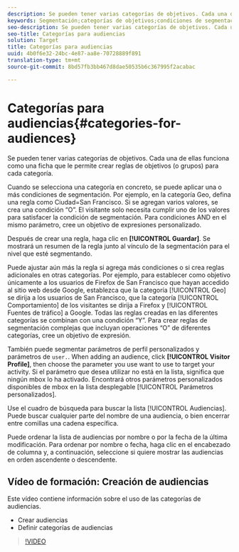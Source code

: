 ```yaml
---
description: Se pueden tener varias categorías de objetivos. Cada una de ellas funciona como una ficha que le permite crear reglas de objetivos (o grupos) para cada categoría.
keywords: Segmentación;categorías de objetivos;condiciones de segmentación;administrador de audiencias;parámetros de perfil personalizados;perfil de visitante;parámetros de usuario personalizados;reglas de segmentación
seo-description: Se pueden tener varias categorías de objetivos. Cada una de ellas funciona como una ficha que le permite crear reglas de objetivos (o grupos) para cada categoría.
seo-title: Categorías para audiencias
solution: Target
title: Categorías para audiencias
uuid: 4b0f6e32-24bc-4e87-aa8e-70728889f891
translation-type: tm+mt
source-git-commit: 8bd57fb3bb467d8dae50535b6c367995f2acabac

---
```



# Categorías para audiencias{#categories-for-audiences}

Se pueden tener varias categorías de objetivos. Cada una de ellas funciona como una ficha que le permite crear reglas de objetivos (o grupos) para cada categoría.

Cuando se selecciona una categoría en concreto, se puede aplicar una o más condiciones de segmentación. Por ejemplo, en la categoría Geo, defina una regla como Ciudad=San Francisco. Si se agregan varios valores, se crea una condición “O”. El visitante solo necesita cumplir uno de los valores para satisfacer la condición de segmentación. Para condiciones AND en el mismo parámetro, cree un objetivo de expresiones personalizado.

Después de crear una regla, haga clic en **[!UICONTROL Guardar]**. Se mostrará un resumen de la regla junto al vínculo de la segmentación para el nivel que esté segmentando.

Puede ajustar aún más la regla si agrega más condiciones o si crea reglas adicionales en otras categorías. Por ejemplo, para establecer como objetivo únicamente a los usuarios de Firefox de San Francisco que hayan accedido al sitio web desde Google, establezca que la categoría [!UICONTROL Geo] se dirija a los usuarios de San Francisco, que la categoría [!UICONTROL Comportamiento] de los visitantes se dirija a Firefox y [!UICONTROL Fuentes de tráfico] a Google. Todas las reglas creadas en las diferentes categorías se combinan con una condición “Y”. Para crear reglas de segmentación complejas que incluyan operaciones “O” de diferentes categorías, cree un objetivo de expresión.

También puede segmentar parámetros de perfil personalizados y parámetros de `user.`. When adding an audience, click **[!UICONTROL Visitor Profile]**, then choose the parameter you use want to use to target your activity. Si el parámetro que desea utilizar no está en la lista, significa que ningún mbox lo ha activado. Encontrará otros parámetros personalizados disponibles de mbox en la lista desplegable [!UICONTROL Parámetros personalizados].

Use el cuadro de búsqueda para buscar la lista [!UICONTROL Audiencias]. Puede buscar cualquier parte del nombre de una audiencia, o bien encerrar entre comillas una cadena específica.

Puede ordenar la lista de audiencias por nombre o por la fecha de la última modificación. Para ordenar por nombre o fecha, haga clic en el encabezado de columna y, a continuación, seleccione si quiere mostrar las audiencias en orden ascendente o descendente.

## Vídeo de formación: Creación de audiencias

Este vídeo contiene información sobre el uso de las categorías de audiencias.

* Crear audiencias
* Definir categorías de audiencias

>[!VIDEO](https://video.tv.adobe.com/v/17392?captions=spa)